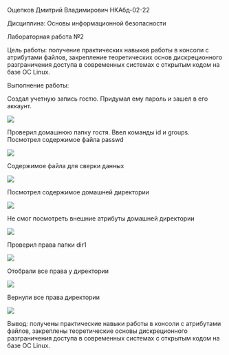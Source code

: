 ﻿Ощепков Дмитрий Владимирович НКАбд-02-22

Дисциплина: Основы информационной безопасности

Лабораторная работа №2

Цель работы: получение практических навыков работы в консоли с атрибутами файлов, закрепление теоретических основ дискреционного разграничения доступа в современных системах с открытым кодом на базе ОС Linux.

Выполнение работы: 

Создал учетную запись гостю. Придумал ему пароль и зашел в его аккаунт.

![](Aspose.Words.40b2cd3f-abd7-4b80-9876-c0d3dcb36541.001.png)










Проверил домашнюю папку гостя. Ввел команды id и groups. Посмотрел содержимое файла passwd

![](Aspose.Words.40b2cd3f-abd7-4b80-9876-c0d3dcb36541.002.png)

Содержимое файла для сверки данных

![](Aspose.Words.40b2cd3f-abd7-4b80-9876-c0d3dcb36541.003.png)

Посмотрел содержимое домашней директории

![](Aspose.Words.40b2cd3f-abd7-4b80-9876-c0d3dcb36541.004.png)

Не смог посмотреть внешние атрибуты домашней директории

![](Aspose.Words.40b2cd3f-abd7-4b80-9876-c0d3dcb36541.005.png)

Проверил права папки dir1

![](Aspose.Words.40b2cd3f-abd7-4b80-9876-c0d3dcb36541.006.png)

Отобрали все права у директории 

![](Aspose.Words.40b2cd3f-abd7-4b80-9876-c0d3dcb36541.007.png)








Вернули все права директории 

![](Aspose.Words.40b2cd3f-abd7-4b80-9876-c0d3dcb36541.008.png)

Вывод: получены практические навыки работы в консоли с атрибутами файлов, закреплены теоретические основы дискреционного разграничения доступа в современных системах с открытым кодом на базе ОС Linux.
